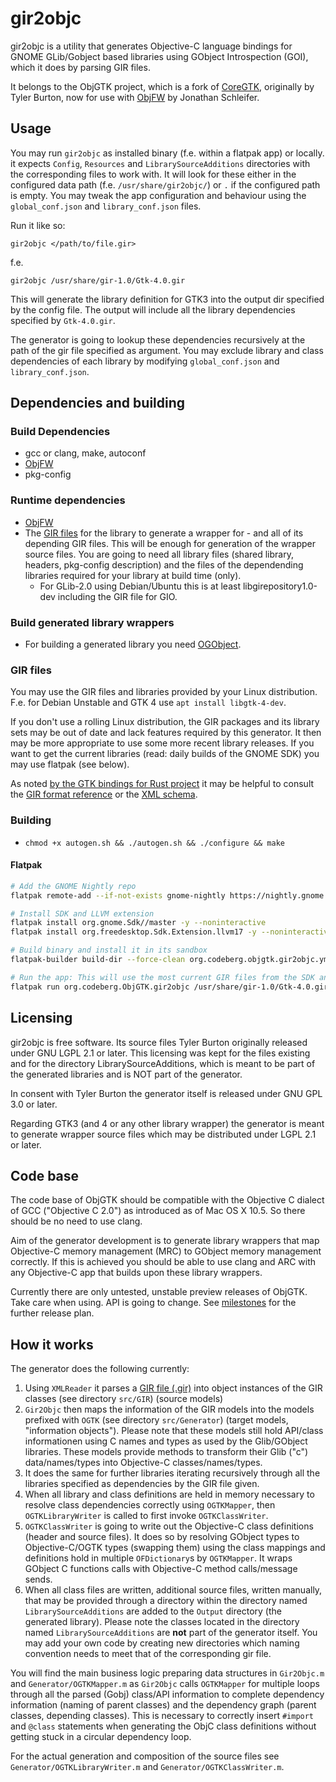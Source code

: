 gir2objc
==========

gir2objc is a utility that generates Objective-C language bindings for GNOME GLib/Gobject based libraries using GObject Introspection (GOI), which it does by parsing GIR files.

It belongs to the ObjGTK project, which is a fork of [CoreGTK](https://github.com/coregtk), originally by Tyler Burton, now for use with [ObjFW](https://objfw.nil.im/) by Jonathan Schleifer.

## Usage

You may run `gir2objc` as installed binary (f.e. within a flatpak app) or locally. it expects `Config`, `Resources` and `LibrarySourceAdditions` directories with the corresponding files to work with. It will look for these either in the configured data path (f.e. `/usr/share/gir2objc/`) or `.` if the configured path is empty. You may tweak the app configuration and behaviour using the `global_conf.json` and `library_conf.json` files.

Run it like so:

```
gir2objc </path/to/file.gir>
```

f.e.
```
gir2objc /usr/share/gir-1.0/Gtk-4.0.gir
```

This will generate the library definition for GTK3 into the output dir specified by the config file. The output will include all the library dependencies specified by `Gtk-4.0.gir`.

The generator is going to lookup these dependencies recursively at the path of the gir file specified as argument. You may exclude library and class dependencies of each library by modifying `global_conf.json` and `library_conf.json`.

## Dependencies and building

### Build Dependencies

- gcc or clang, make, autoconf
- [ObjFW](https://objfw.nil.im/)
- pkg-config

### Runtime dependencies

- [ObjFW](https://objfw.nil.im/)
- The [GIR files](https://gi.readthedocs.io/en/latest/) for the library to generate a wrapper for - and all of its depending GIR files. This will be enough for generation of the wrapper source files. You are going to need all library files (shared library, headers, pkg-config description) and the files of the dependending libraries required for your library at build time (only).
    - For GLib-2.0 using Debian/Ubuntu this is at least libgirepository1.0-dev including the GIR file for GIO. 

### Build generated library wrappers

- For building a generated library you need [OGObject](https://codeberg.org/ObjGTK/OGObject).

### GIR files

You may use the GIR files and libraries provided by your Linux distribution. F.e. for Debian Unstable and GTK 4 use `apt install libgtk-4-dev`.

If you don't use a rolling Linux distribution, the GIR packages and its library sets may be out of date and lack features required by this generator. It then may be more appropriate to use some more recent library releases. If you want to get the current libraries (read: daily builds of the GNOME SDK) you may use flatpak (see below).

As noted [by the GTK bindings for Rust project](https://github.com/gtk-rs/gir-files) it may be helpful to consult the [GIR format reference](https://gi.readthedocs.io/en/latest/annotations/giannotations.html) or the [XML schema](https://gitlab.gnome.org/GNOME/gobject-introspection/-/blob/main/docs/gir-1.2.rnc).

### Building

- `chmod +x autogen.sh && ./autogen.sh && ./configure && make`

#### Flatpak

```bash
# Add the GNOME Nightly repo
flatpak remote-add --if-not-exists gnome-nightly https://nightly.gnome.org/gnome-nightly.flatpakrepo

# Install SDK and LLVM extension
flatpak install org.gnome.Sdk//master -y --noninteractive
flatpak install org.freedesktop.Sdk.Extension.llvm17 -y --noninteractive

# Build binary and install it in its sandbox
flatpak-builder build-dir --force-clean org.codeberg.objgtk.gir2objc.yml --user --install

# Run the app: This will use the most current GIR files from the SDK and output ObjGTK4 to your local working directory:
flatpak run org.codeberg.ObjGTK.gir2objc /usr/share/gir-1.0/Gtk-4.0.gir
```

## Licensing

gir2objc is free software. Its source files Tyler Burton originally released under
GNU LGPL 2.1 or later. This licensing was kept for the files existing and for the directory LibrarySourceAdditions, which is meant to be part of the generated libraries and is NOT part of the generator.

In consent with Tyler Burton the generator itself is released under GNU GPL 3.0 or later.

Regarding GTK3 (and 4 or any other library wrapper) the generator is meant to generate wrapper source files which may be distributed under LGPL 2.1 or later.

## Code base

The code base of ObjGTK should be compatible with the Objective C dialect of GCC ("Objective C 2.0") as introduced as of Mac OS X 10.5. So there should be no need to use clang.

Aim of the generator development is to generate library wrappers that map Objective-C memory management (MRC) to GObject memory management correctly. If this is achieved you should be able to use clang and ARC with any Objective-C app that builds upon these library wrappers.

Currently there are only untested, unstable preview releases of ObjGTK. Take care when using. API is going to change. See [milestones](https://codeberg.org/Letterus/objgtkgen/milestones) for the further release plan.

## How it works

The generator does the following currently:

1. Using `XMLReader` it parses a [GIR file (.gir)](https://gi.readthedocs.io/en/latest/) into object instances of the GIR classes (see directory `src/GIR`) (source models)
2. `Gir2Objc` then maps the information of the GIR models into the models prefixed with `OGTK` (see directory `src/Generator`) (target models, "information objects"). Please note that these models still hold API/class informationen using C names and types as used by the Glib/GObject libraries. These models provide methods to transform their Glib ("c") data/names/types into Objective-C classes/names/types.
3. It does the same for further libraries iterating recursively through all the libraries specified as dependencies by the GIR file given.
4. When all library and class definitions are held in memory necessary to resolve class dependencies correctly using `OGTKMapper`, then `OGTKLibraryWriter` is called to first invoke `OGTKClassWriter`.
5. `OGTKClassWriter` is going to write out the Objective-C class definitions (header and source files). It does so by resolving GObject types to Objective-C/OGTK types (swapping them) using the class mappings and definitions hold in multiple `OFDictionary`s by `OGTKMapper`. It wraps GObject C functions calls with Objective-C method calls/message sends.
6. When all class files are written, additional source files, written manually, that may be provided through a directory within the directory named `LibrarySourceAdditions` are added to the `Output` directory (the generated library). Please note the classes located in the directory named `LibrarySourceAdditions` are **not** part of the generator itself. You may add your own code by creating new directories which naming convention needs to meet that of the corresponding gir file.

You will find the main business logic preparing data structures in `Gir2Objc.m` and `Generator/OGTKMapper.m` as `Gir2Objc` calls `OGTKMapper` for multiple loops through all the parsed (Gobj) class/API information to complete dependency information (naming of parent classes) and the dependency graph (parent classes, depending classes). This is necessary to correctly insert `#import` and `@class` statements when generating the ObjC class definitions without getting stuck in a circular dependency loop.

For the actual generation and composition of the source files see `Generator/OGTKLibraryWriter.m` and `Generator/OGTKClassWriter.m`.
